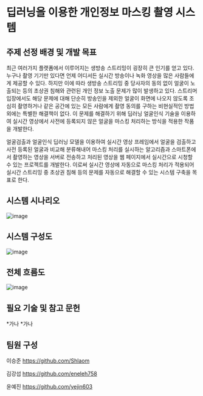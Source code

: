 # 딥러닝을 이용한 개인정보 마스킹 촬영 시스템

## 주제 선정 배경 및 개발 목표
최근 여러가지 플랫폼에서 이루어지는 생방송 스트리밍이 굉장히 큰 인기를 얻고 있다. 누구나 촬영 기기만 있다면 언제 어디서든 실시간 방송이나 녹화 영상을 많은 사람들에게 제공할 수 있다. 하지만 이에 따라 생방송 스트리밍 중 당사자의 동의 없이 얼굴이 노출되는 등의 초상권 침해와 관련된 개인 정보 노출 문제가 많이 발생하고 있다. 스트리머 입장에서도 해당 문제에 대해 단순히 방송인을 제외한 얼굴이 화면에 나오지 않도록 조심히 촬영하거나 같은 공간에 있는 모든 사람에게 촬영 동의를 구하는 비현실적인 방법 외에는 특별한 해결책이 없다. 이 문제를 해결하기 위해 딥러닝 얼굴인식 기술을 이용하여 실시간 영상에서 사전에 등록되지 않은 얼굴을 마스킹 처리하는 방식을 적용한 작품을 개발한다.

얼굴검출과 얼굴인식 딥러닝 모델을 이용하여 실시간 영상 프레임에서 얼굴을 검출하고 사전 등록된 얼굴과 비교해 분류해내어 마스킹 처리를 실시하는 알고리즘과 스마트폰에서 촬영하는 영상을 서버로 전송하고 처리된 영상을 웹 페이지에서 실시간으로 시청할 수 있는 프로젝트를 개발한다. 이로써 실시간 영상에 자동으로 마스킹 처리가 적용되어 실시간 스트리밍 중 초상권 침해 등의 문제를 자동으로 해결할 수 있는 시스템 구축을 목표로 한다.

## 시스템 시나리오
![image](https://user-images.githubusercontent.com/96522336/173508476-b597a2fe-6a52-4c09-9739-620ed3d14fcd.png)

## 시스템 구성도
![image](https://user-images.githubusercontent.com/96522336/173508593-4ef5c0ef-fa4f-4c82-8ab9-c8c38d829592.png)

## 전체 흐름도
![image](https://user-images.githubusercontent.com/96522336/173508646-2c9cc985-f459-44ff-acd8-5864fb19f061.png)

## 필요 기술 및 참고 문헌
*가나
  *가나
  
## 팀원 구성
이승준 https://github.com/Shlaom

김강섭 https://github.com/eneleh758 

윤예진 https://github.com/yejin603
